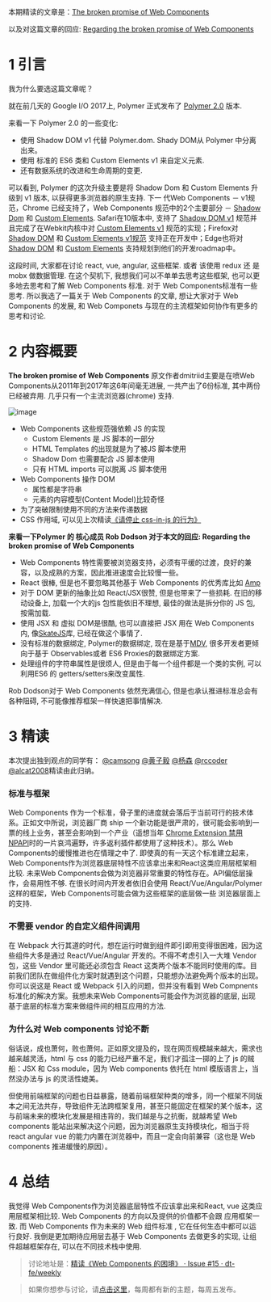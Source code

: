 本期精读的文章是：[The broken promise of Web Components
](https://dmitriid.com/blog/2017/03/the-broken-promise-of-web-components/)

以及对这篇文章的回应: [Regarding the broken promise of Web Components](https://robdodson.me/regarding-the-broken-promise-of-web-components/)

# 1 引言

我为什么要选这篇文章呢？

就在前几天的 Google I/O 2017上, Polymer 正式发布了 [Polymer 2.0](https://www.polymer-project.org/blog/2017-05-15-time-for-two) 版本. 

来看一下 Polymer 2.0 的一些变化: 
- 使用  Shadow DOM v1 代替 Polymer.dom.  Shady DOM从 Polymer 中分离出来。
- 使用 标准的 ES6 类和 Custom Elements v1 来自定义元素.
- 还有数据系统的改进和生命周期的变更. 

可以看到, Polymer 的这次升级主要是将 Shadow Dom 和 Custom Elements 升级到 v1 版本, 以获得更多浏览器的原生支持.  下一 代Web Components － v1规范，Chrome 已经支持了，Web Components 规范中的2个主要部分 － [Shadow Dom](https://www.chromestatus.com/feature/4667415417847808) 和 [Custom Elements](https://www.chromestatus.com/feature/4696261944934400). Safari在10版本中, 支持了 [Shadow DOM v1](https://webkit.org/status/#feature-shadow-dom) 规范并且完成了在Webkit内核中对 [Custom Elements v1](https://webkit.org/blog/7027/introducing-custom-elements/) 规范的实现；Firefox对 [Shadow DOM](https://platform-status.mozilla.org/#shadow-dom) 和 [Custom Elements v1规范](https://platform-status.mozilla.org/#custom-elements) 支持正在开发中；Edge也将对 [Shadow DOM](https://developer.microsoft.com/en-us/microsoft-edge/platform/status/shadowdom/) 和 [Custom Elements](https://developer.microsoft.com/en-us/microsoft-edge/platform/status/customelements/) 支持规划到他们的开发roadmap中。

这段时间, 大家都在讨论 react, vue, angular, 这些框架. 或者 该使用 redux 还 是 mobx 做数据管理. 在这个契机下, 我想我们可以不单单去思考这些框架, 也可以更多地去思考和了解 Web Components 标准. 对于 Web Components标准有一些思考. 所以我选了一篇关于 Web Components 的文章, 想让大家对于 Web Components 的发展, 和 Web Componets 与现在的主流框架如何协作有更多的思考和讨论. 


# 2 内容概要

**The broken promise of Web Components**
原文作者dmitriid主要是在喷Web Components从2011年到2017年这6年间毫无进展, 一共产出了6份标准, 其中两份已经被弃用. 几乎只有一个主流浏览器(chrome) 支持. 

![image](https://dmitriid.com/assets/img/blog/web-components-support.png)


- Web Components 这些规范强依赖 JS 的实现
    - Custom Elements 是 JS 脚本的一部分
    - HTML Templates 的出现就是为了被JS 脚本使用
    - Shadow Dom 也需要配合 JS 脚本使用
    - 只有 HTML imports 可以脱离 JS 脚本使用
- Web Components 操作 DOM
    - 属性都是字符串
    - 元素的内容模型(Content Model)比较奇怪
- 为了突破限制使用不同的方法来传递数据
- CSS 作用域, 可以见上次精读[《请停止 css-in-js 的行为》](https://github.com/dt-fe/weekly/issues/12)

**来看一下Polymer 的 核心成员 Rob Dodson 对于本文的回应: Regarding the broken promise of Web Components**

- Web Components 特性需要被浏览器支持，必须有平缓的过渡，良好的兼容，以及成熟的方案，因此推进速度会比较慢一些。
- React 很棒, 但是也不要忽略其他基于 Web Components 的优秀库比如 [Amp](https://www.ampproject.org/)
- 对于 DOM 更新的抽象比如 React/JSX很赞, 但是也带来了一些损耗. 在旧的移动设备上, 加载一个大的js 包性能依旧不理想, 最佳的做法是拆分你的 JS 包, 按需加载. 
- 使用 JSX 和 虚拟 DOM是很酷, 也可以直接把 JSX 用在 Web Components 内, 像[SkateJS](https://github.com/skatejs/skatejs)库, 已经在做这个事情了.
- 没有标准的数据绑定, Polymer的数据绑定, 现在是基于[MDV](https://github.com/toolkitchen/mdv), 很多开发者更倾向于基于 Observables或者 ES6 Proxies的数据绑定方案.
- 处理组件的字符串属性是很烦人, 但是由于每一个组件都是一个类的实例, 可以利用ES6 的 getters/setters来改变属性. 

Rob Dodson对于 Web Components 依然充满信心, 但是也承认推进标准总会有各种阻碍, 不可能像推荐框架一样快速把事情解决. 

# 3 精读

本次提出独到观点的同学有：
[@camsong](https://www.zhihu.com/people/078cc0fb15845759ad8295b0f0e50099)  [@黄子毅](https://github.com/ascoders) [@杨森](https://www.zhihu.com/people/c93b7957f6308990c7e3b16103c9356b) [@rccoder](https://github.com/rccoder) [@alcat2008](https://github.com/alcat2008)精读由此归纳。

### 标准与框架
Web Components 作为一个标准，骨子里的进度就会落后于当前可行的技术体系。正如文中所说，浏览器厂商 ship 一个新功能是很严肃的，很可能会影响到一票的线上业务，甚至会影响到一个产业（遥想当年 [Chrome Extension 禁用 NPAPI](https://blog.chromium.org/2013/09/saying-goodbye-to-our-old-friend-npapi.html)时的一片哀鸿遍野，许多返利插件都使用了这种技术）。那么 Web Components的缓慢推进也在情理之中了. 
即使真的有一天这个标准建立起来，Web Components作为浏览器底层特性不应该拿出来和React这类应用层框架相比较. 未来Web Components会做为浏览器非常重要的特性存在。API偏低层操作，会易用性不够. 在很长时间内开发者依旧会使用 React/Vue/Angular/Polymer 这样的框架，Web Components可能会做为这些框架的底层做一些 浏览器层面上的支持. 

### 不需要 vendor 的自定义组件间调用
在 Webpack 大行其道的时代，想在运行时做到组件即引即用变得很困难，因为这些组件大多是通过 React/Vue/Angular 开发的。不得不考虑引入一大堆 Vendor 包，这些 Vendor 里可能还必须包含 React 这类两个版本不能同时使用的库。目前我们团队在做组件化方案时就遇到这个问题，只能想办法避免两个版本的出现。你可以说这是 React 或 Webpack 引入的问题，但并没有看到 Web Compnents 标准化的解决方案。我想未来Web Components可能会作为浏览器的底层, 出现基于底层的标准方案来做组件间的相互应用的方法. 


### 为什么对 Web components 讨论不断

俗话说，成也萧何，败也萧何。正如原文提及的，现在网页规模越来越大，需求也越来越灵活，html 与 css 的能力已经严重不足，我们才孤注一掷的上了 js 的贼船：JSX 和 Css module，因为 Web components 依托在 html 模版语言上，当然没办法与 js 的灵活性媲美。

但使用前端框架的问题也日益暴露，随着前端框架种类的增多，同一个框架不同版本之间无法共存，导致组件无法跨框架复用，甚至只能固定在框架的某个版本，这与前端未来的模块化发展是相违背的，我们越是与之抗衡，就越希望 Web components 能站出来解决这个问题，因为浏览器原生支持模块化，相当于将 react angular vue 的能力内置在浏览器中，而且一定会向前兼容（这也是 Web components 推进缓慢的原因）。

# 4 总结
我觉得 Web Components作为浏览器底层特性不应该拿出来和React, vue 这类应用层框架相比较. Web Components 的方向以及提供的价值都不会跟 应用框架一致. 而 Web Components 作为未来的 Web 组件标准 , 它在任何生态中都可以运行良好. 我倒是更加期待应用层去基于 Web Components 去做更多的实现, 让组件超越框架存在, 可以在不同技术栈中使用.


> 讨论地址是：[精读《Web Components 的困境》 · Issue #15 · dt-fe/weekly](https://github.com/dt-fe/weekly/issues/15)

> 如果你想参与讨论，请[点击这里](https://github.com/dt-fe/weekly)，每周都有新的主题，每周五发布。

